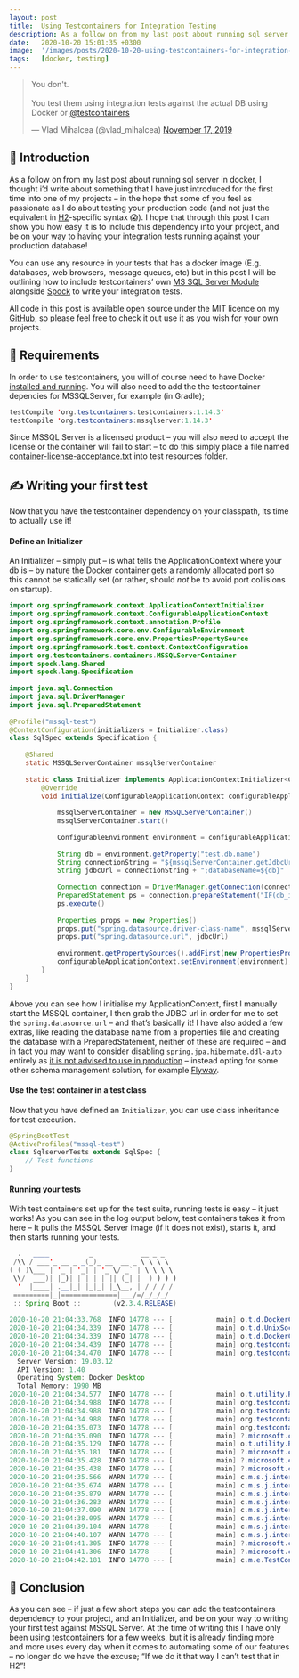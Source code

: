 ```yaml
---
layout: post
title:  Using Testcontainers for Integration Testing
description: As a follow on from my last post about running sql server in docker, I thought i’d write about something...
date:   2020-10-20 15:01:35 +0300
image:  '/images/posts/2020-10-20-using-testcontainers-for-integration-testing/testing.png'
tags:   [docker, testing]
---
```


<blockquote class="twitter-tweet"><p lang="en" dir="ltr">You don&#39;t. <br><br>You test them using integration tests against the actual DB using Docker or <a href="https://twitter.com/testcontainers?ref_src=twsrc%5Etfw">@testcontainers</a></p>&mdash; Vlad Mihalcea (@vlad_mihalcea) <a href="https://twitter.com/vlad_mihalcea/status/1196026201669881857?ref_src=twsrc%5Etfw">November 17, 2019</a></blockquote> <script async src="https://platform.twitter.com/widgets.js" charset="utf-8"></script>

## 👋 Introduction
As a follow on from my last post about running sql server in docker, I thought i’d write about something that I have just introduced for the first time into one of my projects – in the hope that some of you feel as passionate as I do about testing your production code (and not just the equivalent in [H2](https://www.h2database.com/html/main.html)-specific syntax 😱). I hope that through this post I can show you how easy it is to include this dependency into your project, and be on your way to having your integration tests running against your production database!

You can use any resource in your tests that has a docker image (E.g. databases, web browsers, message queues, etc) but in this post I will be outlining how to include testcontainers’ own [MS SQL Server Module](https://www.testcontainers.org/modules/databases/mssqlserver/) alongside [Spock](https://spockframework.org/) to write your integration tests.

All code in this post is available open source under the MIT licence on my [GitHub](https://github.com/MTJB/blog-code-examples), so please feel free to check it out use it as you wish for your own projects.

## 🧐 Requirements
In order to use testcontainers, you will of course need to have Docker [installed and running](https://docs.docker.com/desktop/). You will also need to add the the testcontainer depencies for MSSQLServer, for example (in Gradle);

```java
testCompile 'org.testcontainers:testcontainers:1.14.3'
testCompile 'org.testcontainers:mssqlserver:1.14.3'
```

Since MSSQL Server is a licensed product – you will also need to accept the license or the container will fail to start – to do this simply place a file named [container-license-acceptance.txt](https://github.com/MTJB/blog-code-examples/blob/main/src/test/resources/container-license-acceptance.txt) into test resources folder.

## ✍️ Writing your first test
Now that you have the testcontainer dependency on your classpath, its time to actually use it!

#### Define an Initializer
An Initializer – simply put – is what tells the ApplicationContext where your db is – by nature the Docker container gets a randomly allocated port so this cannot be statically set (or rather, should _not_ be to avoid port collisions on startup).

```java
import org.springframework.context.ApplicationContextInitializer
import org.springframework.context.ConfigurableApplicationContext
import org.springframework.context.annotation.Profile
import org.springframework.core.env.ConfigurableEnvironment
import org.springframework.core.env.PropertiesPropertySource
import org.springframework.test.context.ContextConfiguration
import org.testcontainers.containers.MSSQLServerContainer
import spock.lang.Shared
import spock.lang.Specification
 
import java.sql.Connection
import java.sql.DriverManager
import java.sql.PreparedStatement
 
@Profile("mssql-test")
@ContextConfiguration(initializers = Initializer.class)
class SqlSpec extends Specification {
 
    @Shared
    static MSSQLServerContainer mssqlServerContainer
 
    static class Initializer implements ApplicationContextInitializer<ConfigurableApplicationContext> {
        @Override
        void initialize(ConfigurableApplicationContext configurableApplicationContext) {
 
            mssqlServerContainer = new MSSQLServerContainer()
            mssqlServerContainer.start()
 
            ConfigurableEnvironment environment = configurableApplicationContext.getEnvironment()
 
            String db = environment.getProperty("test.db.name")
            String connectionString = "${mssqlServerContainer.getJdbcUrl()};integratedSecurity=false;username=${mssqlServerContainer.getUsername()};password=${mssqlServerContainer.getPassword()}"
            String jdbcUrl = connectionString + ";databaseName=${db}"
 
            Connection connection = DriverManager.getConnection(connectionString)
            PreparedStatement ps = connection.prepareStatement("IF(db_id(N'${db}') IS NULL) CREATE DATABASE ${db}")
            ps.execute()
 
            Properties props = new Properties()
            props.put("spring.datasource.driver-class-name", mssqlServerContainer.getDriverClassName())
            props.put("spring.datasource.url", jdbcUrl)
 
            environment.getPropertySources().addFirst(new PropertiesPropertySource("myTestDBProps", props))
            configurableApplicationContext.setEnvironment(environment);
        }
    }
}
```

Above you can see how I initialise my ApplicationContext, first I manually start the MSSQL container, I then grab the JDBC url in order for me to set the `spring.datasource.url` – and that’s basically it! I have also added a few extras, like reading the database name from a properties file and creating the database with a PreparedStatement, neither of these are required – and in fact you may want to consider disabling `spring.jpa.hibernate.ddl-auto` entirely as [it is not advised to use in production](https://stackoverflow.com/questions/221379/hibernate-hbm2ddl-auto-update-in-production/221422#221422) – instead opting for some other schema management solution, for example [Flyway](https://vladmihalcea.com/flyway-database-schema-migrations/).

#### Use the test container in a test class
Now that you have defined an `Initializer`, you can use class inheritance for test execution.

```java
@SpringBootTest
@ActiveProfiles("mssql-test")
class SqlserverTests extends SqlSpec {
    // Test functions
}
```

#### Running your tests
With test containers set up for the test suite, running tests is easy – it just works! As you can see in the log output below, test containers takes it from here – It pulls the MSSQL Server image (if it does not exist), starts it, and then starts running your tests.

```java
  .   ____          _            __ _ _
 /\\ / ___'_ __ _ _(_)_ __  __ _ \ \ \ \
( ( )\___ | '_ | '_| | '_ \/ _` | \ \ \ \
 \\/  ___)| |_)| | | | | || (_| |  ) ) ) )
  '  |____| .__|_| |_|_| |_\__, | / / / /
 =========|_|==============|___/=/_/_/_/
 :: Spring Boot ::        (v2.3.4.RELEASE)
 
2020-10-20 21:04:33.768  INFO 14778 --- [           main] o.t.d.DockerClientProviderStrategy       : Loaded org.testcontainers.dockerclient.UnixSocketClientProviderStrategy from ~/.testcontainers.properties, will try it first
2020-10-20 21:04:34.339  INFO 14778 --- [           main] o.t.d.UnixSocketClientProviderStrategy   : Accessing docker with local Unix socket
2020-10-20 21:04:34.339  INFO 14778 --- [           main] o.t.d.DockerClientProviderStrategy       : Found Docker environment with local Unix socket (unix:///var/run/docker.sock)
2020-10-20 21:04:34.439  INFO 14778 --- [           main] org.testcontainers.DockerClientFactory   : Docker host IP address is localhost
2020-10-20 21:04:34.470  INFO 14778 --- [           main] org.testcontainers.DockerClientFactory   : Connected to docker: 
  Server Version: 19.03.12
  API Version: 1.40
  Operating System: Docker Desktop
  Total Memory: 1990 MB
2020-10-20 21:04:34.577  INFO 14778 --- [           main] o.t.utility.RegistryAuthLocator          : Credential helper/store (docker-credential-desktop) does not have credentials for index.docker.io
2020-10-20 21:04:34.988  INFO 14778 --- [           main] org.testcontainers.DockerClientFactory   : Ryuk started - will monitor and terminate Testcontainers containers on JVM exit
2020-10-20 21:04:34.988  INFO 14778 --- [           main] org.testcontainers.DockerClientFactory   : Checking the system...
2020-10-20 21:04:34.988  INFO 14778 --- [           main] org.testcontainers.DockerClientFactory   : ✔︎ Docker server version should be at least 1.6.0
2020-10-20 21:04:35.073  INFO 14778 --- [           main] org.testcontainers.DockerClientFactory   : ✔︎ Docker environment should have more than 2GB free disk space
2020-10-20 21:04:35.090  INFO 14778 --- [           main] ?.microsoft.com/mssql/server:2017-CU12]  : Creating container for image: mcr.microsoft.com/mssql/server:2017-CU12
2020-10-20 21:04:35.129  INFO 14778 --- [           main] o.t.utility.RegistryAuthLocator          : Credential helper/store (docker-credential-desktop) does not have credentials for mcr.microsoft.com
2020-10-20 21:04:35.181  INFO 14778 --- [           main] ?.microsoft.com/mssql/server:2017-CU12]  : Starting container with ID: f5b16e1334fbc830620e946267359e522e998238466f279dbf57b33068da7a1a
2020-10-20 21:04:35.428  INFO 14778 --- [           main] ?.microsoft.com/mssql/server:2017-CU12]  : Container mcr.microsoft.com/mssql/server:2017-CU12 is starting: f5b16e1334fbc830620e946267359e522e998238466f279dbf57b33068da7a1a
2020-10-20 21:04:35.438  INFO 14778 --- [           main] ?.microsoft.com/mssql/server:2017-CU12]  : Waiting for database connection to become available at jdbc:sqlserver://localhost:32769 using query 'SELECT 1'
2020-10-20 21:04:35.566  WARN 14778 --- [           main] c.m.s.j.internals.SQLServerConnection    : ConnectionID:1 ClientConnectionId: eb4c676c-2bb2-4c47-8df0-ea0110c3fd0e Prelogin error: host localhost port 32769 Unexpected end of prelogin response after 0 bytes read
2020-10-20 21:04:35.674  WARN 14778 --- [           main] c.m.s.j.internals.SQLServerConnection    : ConnectionID:1 ClientConnectionId: c0fb5082-3b6b-4f27-82fa-d753e7fe0a38 Prelogin error: host localhost port 32769 Unexpected end of prelogin response after 0 bytes read
2020-10-20 21:04:35.879  WARN 14778 --- [           main] c.m.s.j.internals.SQLServerConnection    : ConnectionID:1 ClientConnectionId: b70dfe25-bd4a-4c5a-9975-5decf0969878 Prelogin error: host localhost port 32769 Unexpected end of prelogin response after 0 bytes read
2020-10-20 21:04:36.283  WARN 14778 --- [           main] c.m.s.j.internals.SQLServerConnection    : ConnectionID:1 ClientConnectionId: 049fe67a-0566-490b-88cf-db04e5f67be1 Prelogin error: host localhost port 32769 Unexpected end of prelogin response after 0 bytes read
2020-10-20 21:04:37.090  WARN 14778 --- [           main] c.m.s.j.internals.SQLServerConnection    : ConnectionID:1 ClientConnectionId: 2a6e9f21-ce7d-4552-83e3-bf10d121d4fb Prelogin error: host localhost port 32769 Unexpected end of prelogin response after 0 bytes read
2020-10-20 21:04:38.095  WARN 14778 --- [           main] c.m.s.j.internals.SQLServerConnection    : ConnectionID:1 ClientConnectionId: 68422ef9-cad0-4e55-8908-7ebef0a28e4c Prelogin error: host localhost port 32769 Unexpected end of prelogin response after 0 bytes read
2020-10-20 21:04:39.104  WARN 14778 --- [           main] c.m.s.j.internals.SQLServerConnection    : ConnectionID:1 ClientConnectionId: eb1cbb36-f853-4da8-9f39-e079b2eb908f Prelogin error: host localhost port 32769 Unexpected end of prelogin response after 0 bytes read
2020-10-20 21:04:40.107  WARN 14778 --- [           main] c.m.s.j.internals.SQLServerConnection    : ConnectionID:1 ClientConnectionId: f7cde6b9-1ed2-4b1c-8bc2-cc7969f9907d Prelogin error: host localhost port 32769 Unexpected end of prelogin response after 0 bytes read
2020-10-20 21:04:41.305  INFO 14778 --- [           main] ?.microsoft.com/mssql/server:2017-CU12]  : Container is started (JDBC URL: jdbc:sqlserver://localhost:32769)
2020-10-20 21:04:41.306  INFO 14778 --- [           main] ?.microsoft.com/mssql/server:2017-CU12]  : Container mcr.microsoft.com/mssql/server:2017-CU12 started in PT6.215744S
2020-10-20 21:04:42.181  INFO 14778 --- [           main] c.m.e.TestContainers.SqlserverTests      : Starting SqlserverTests on 127.0.0.1 with PID 14778 (started by mtjb in /blog-code-examples)
```

## 🧪 Conclusion
As you can see – if just a few short steps you can add the testcontainers dependency to your project, and an Initializer, and be on your way to writing your first test against MSSQL Server. At the time of writing this I have only been using testcontainers for a few weeks, but it is already finding more and more uses every day when it comes to automating some of our features – no longer do we have the excuse; “If we do it that way I can’t test that in H2”!